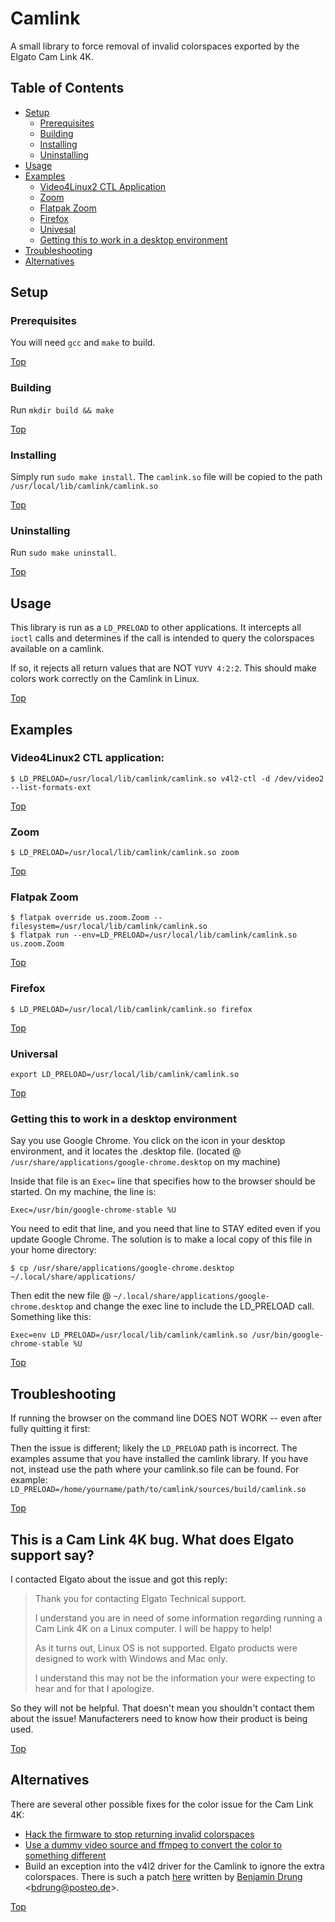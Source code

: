 # Camlink

A small library to force removal of invalid colorspaces exported by the Elgato Cam Link 4K.

## Table of Contents
- [Setup](#setup)
  - [Prerequisites](#prerequisites)
  - [Building](#building)
  - [Installing](#installing)
  - [Uninstalling](#uninstalling)
- [Usage](#usage)
- [Examples](#examples)
  - [Video4Linux2 CTL Application](#video4linux2-ctl-application)
  - [Zoom](#zoom)
  - [Flatpak Zoom](#flatpak-zoom)
  - [Firefox](#firefox)
  - [Univesal](#universal)
  - [Getting this to work in a desktop environment](#getting-this-to-work-in-a-desktop-environment)
- [Troubleshooting](#troubleshooting)
- [Alternatives](#alternatives)

## Setup

### Prerequisites

You will need `gcc` and `make` to build.

[Top][toc]

### Building

Run `mkdir build && make`

[Top][toc]

### Installing

Simply run `sudo make install`. The `camlink.so` file will be copied to the path `/usr/local/lib/camlink/camlink.so`

[Top][toc]

### Uninstalling

Run `sudo make uninstall`.

[Top][toc]

## Usage

This library is run as a `LD_PRELOAD` to other applications. It intercepts all `ioctl` calls
and determines if the call is intended to query the colorspaces available on a camlink.

If so, it rejects all return values that are NOT `YUYV 4:2:2`. This should make colors work
correctly on the Camlink in Linux.

[Top][toc]

## Examples

### Video4Linux2 CTL application:

```
$ LD_PRELOAD=/usr/local/lib/camlink/camlink.so v4l2-ctl -d /dev/video2 --list-formats-ext
```

[Top][toc]

### Zoom
```
$ LD_PRELOAD=/usr/local/lib/camlink/camlink.so zoom
```

[Top][toc]

### Flatpak Zoom
```
$ flatpak override us.zoom.Zoom --filesystem=/usr/local/lib/camlink/camlink.so
$ flatpak run --env=LD_PRELOAD=/usr/local/lib/camlink/camlink.so us.zoom.Zoom
```

[Top][toc]

### Firefox
```
$ LD_PRELOAD=/usr/local/lib/camlink/camlink.so firefox
```

[Top][toc]

### Universal
```
export LD_PRELOAD=/usr/local/lib/camlink/camlink.so
```

[Top][toc]

### Getting this to work in a desktop environment

Say you use Google Chrome. You click on the icon in your desktop environment, and it locates the .desktop file. (located @ `/usr/share/applications/google-chrome.desktop` on my machine)

Inside that file is an `Exec=` line that specifies how to the browser should be started. On my machine, the line is:

```
Exec=/usr/bin/google-chrome-stable %U
```

You need to edit that line, and you need that line to STAY edited even if you update Google Chrome. The solution is to make a local copy of this file in your home directory:

```
$ cp /usr/share/applications/google-chrome.desktop ~/.local/share/applications/
```

Then edit the new file @ `~/.local/share/applications/google-chrome.desktop` and change the exec line to include the LD\_PRELOAD call. Something like this:

```
Exec=env LD_PRELOAD=/usr/local/lib/camlink/camlink.so /usr/bin/google-chrome-stable %U 
```

[Top][toc]

## Troubleshooting
If running the browser on the command line DOES NOT WORK -- even after fully quitting it first:

Then the issue is different; likely the `LD_PRELOAD` path is incorrect. The examples assume that you have installed the camlink library. If you have not, instead use the path where your camlink.so file can be found. For example: `LD_PRELOAD=/home/yourname/path/to/camlink/sources/build/camlink.so`

[Top][toc]

## This is a Cam Link 4K bug. What does Elgato support say?

I contacted Elgato about the issue and got this reply:

> Thank you for contacting Elgato Technical support.
> 
> I understand you are in need of some information regarding running a Cam Link 4K on a Linux computer. I will be happy to help!
> 
> As it turns out, Linux OS is not supported. Elgato products were designed to work with Windows and Mac only. 
> 
> I understand this may not be the information your were expecting to hear and for that I apologize.

So they will not be helpful. That doesn't mean you shouldn't contact them about the issue! Manufacterers need to know how their product is being used.

[Top][toc]

## Alternatives

There are several other possible fixes for the color issue for the Cam Link 4K:

* [Hack the firmware to stop returning invalid colorspaces](https://assortedhackery.com/patching-cam-link-to-play-nicer-on-linux/)
* [Use a dummy video source and ffmpeg to convert the color to something different](https://www.reddit.com/r/linuxhardware/comments/dzqmvq/did_anyone_tried_an_elgato_cam_link_4k_on_gnulinux/fjdsx96/)
* Build an exception into the v4l2 driver for the Camlink to ignore the extra colorspaces. There is such a patch [here](https://lore.kernel.org/lkml/20210325213458.51309-1-bdrung@posteo.de/) written by [Benjamin Drung](https://github.com/bdrung) <[bdrung@posteo.de](mailto:bdrung@posteo.de)>.

[Top][toc]

[toc]: #table-of-contents
